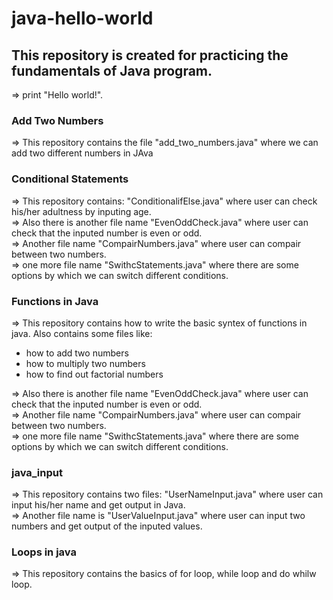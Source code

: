 # java-hello-world

This repository is created for practicing the fundamentals of Java program.
---   

<p>=> print "Hello world!".</p> 

### Add Two Numbers
<p>=> This repository contains the file "add_two_numbers.java" where we can add two different numbers in JAva</p>

### Conditional Statements
<p>=> This repository contains: "ConditionalifElse.java" where user can check his/her adultness by inputing age.<br>
=> Also there is another file name "EvenOddCheck.java" where user can check that the inputed number is even or odd.<br>
=> Another file name "CompairNumbers.java" where user can compair between two numbers.<br>
=> one more file name "SwithcStatements.java" where there are some options by which we can switch different conditions.</p>

### Functions in Java
<p>=> This repository contains how to write the basic syntex of functions in java. Also contains some files like: 
    <ul>
        <li>how to add two numbers</li>
        <li>how to multiply two numbers</li>
        <li>how to find out factorial numbers</li>
    </ul>
</p>
=> Also there is another file name "EvenOddCheck.java" where user can check that the inputed number is even or odd.<br>
=> Another file name "CompairNumbers.java" where user can compair between two numbers.<br>
=> one more file name "SwithcStatements.java" where there are some options by which we can switch different conditions.</p>

### java_input
<p>=> This repository contains two files: "UserNameInput.java" where user can input his/her name and get output in Java.<br>
=> Another file name is "UserValueInput.java" where user can input two numbers and get output of the inputed values.</p>

### Loops in java
<p>=> This repository contains the basics of for loop, while loop and do whilw loop.</p>